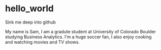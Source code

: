 # hello_world
Sink me deep into github

My name is Sam, I am a gradute student at University of Colorado Boulder studying Business Analytics. 
I'm a huge soccer fan, I also enjoy cooking and watching movies and TV shows. 
